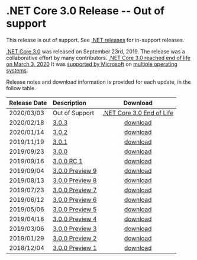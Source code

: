 # .NET Core 3.0 Release -- Out of support

This release is out of support. See [.NET releases](../../releases.md) for in-support releases.

[.NET Core 3.0](https://blogs.msdn.microsoft.com/dotnet/2018/05/30/announcing-net-core-3-0) was released on September 23rd, 2019. The release was a collaborative effort by many contributors. [.NET Core 3.0 reached end of life on March 3, 2020](https://devblogs.microsoft.com/dotnet/net-core-3-0-end-of-life/) It was [supported by Microsoft](../../microsoft-support.md) on [multiple operating systems](3.0-supported-os.md).

Release notes and download information is provided for each update, in the follow table.

| Release Date | Description | Download |
| :-- | :-- | :--: |
| 2020/03/03 | Out of Support | [.NET Core 3.0 End of Life](https://devblogs.microsoft.com/dotnet/net-core-3-0-end-of-life/) |
| 2020/02/18 | [3.0.3](./3.0.3/3.0.3.md) | [download](https://dotnet.microsoft.com/download/dotnet-core/3.0) |
| 2020/01/14 | [3.0.2](./3.0.2/3.0.2.md) | [download](https://dotnet.microsoft.com/download/dotnet-core/3.0) |
| 2019/11/19 | [3.0.1](./3.0.1/3.0.1.md) | [download](https://dotnet.microsoft.com/download/dotnet-core/3.0) |
| 2019/09/23 | [3.0.0](./3.0.0/3.0.0.md) | [download](./3.0.0/3.0.0-download.md) | - |
| 2019/09/16 | [3.0.0 RC 1](./preview/3.0.0-rc1.md) | [download](./preview/3.0.0-rc1-download.md) | - |
| 2019/09/04 | [3.0.0 Preview 9](./preview/3.0.0-preview9.md) | [download](./preview/3.0.0-preview9-download.md) | - |
| 2019/08/13 | [3.0.0 Preview 8](./preview/3.0.0-preview8.md) | [download](./preview/3.0.0-preview8-download.md) | - |
| 2019/07/23 | [3.0.0 Preview 7](./preview/3.0.0-preview7.md) | [download](./preview/3.0.0-preview7-download.md) | - |
| 2019/06/12 | [3.0.0 Preview 6](./preview/3.0.0-preview6.md) | [download](./preview/3.0.0-preview6-download.md) | - |
| 2019/05/06 | [3.0.0 Preview 5](./preview/3.0.0-preview5.md) | [download](./preview/3.0.0-preview5-download.md) | - |
| 2019/04/18 | [3.0.0 Preview 4](./preview/3.0.0-preview4.md) | [download](./preview/3.0.0-preview4-download.md) | - |
| 2019/03/06 | [3.0.0 Preview 3](./preview/3.0.0-preview3.md) | [download](./preview/3.0.0-preview3-download.md) | - |
| 2019/01/29 | [3.0.0 Preview 2](./preview/3.0.0-preview2.md) | [download](./preview/3.0.0-preview2-download.md) | - |
| 2018/12/04 | [3.0.0 Preview 1](./preview/3.0.0-preview1.md) | [download](./preview/3.0.0-preview1-download.md) | - |
